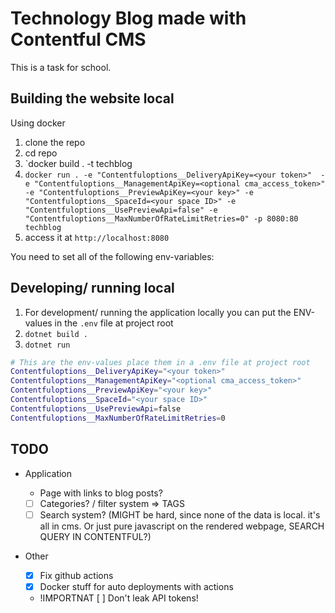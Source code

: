 # Technology Blog made with Contentful CMS

This is a task for school.

## Building the website local

Using docker

1. clone the repo
2. cd repo
3. `docker build . -t techblog
4. `docker run . -e "Contentfuloptions__DeliveryApiKey=<your token>"  -e "Contentfuloptions__ManagementApiKey=<optional cma_access_token>" -e "Contentfuloptions__PreviewApiKey=<your key>" -e "Contentfuloptions__SpaceId=<your space ID>" -e "Contentfuloptions__UsePreviewApi=false" -e "Contentfuloptions__MaxNumberOfRateLimitRetries=0" -p 8080:80 techblog`
5. access it at `http://localhost:8080`

You need to set all of the following env-variables:

## Developing/ running local

1. For development/ running the application locally you can put the ENV-values in the `.env` file at project root
2. `dotnet build .`
3. `dotnet run`

```bash
# This are the env-values place them in a .env file at project root
Contentfuloptions__DeliveryApiKey="<your token>"
Contentfuloptions__ManagementApiKey="<optional cma_access_token>"
Contentfuloptions__PreviewApiKey="<your key>"
Contentfuloptions__SpaceId="<your space ID>"
Contentfuloptions__UsePreviewApi=false
Contentfuloptions__MaxNumberOfRateLimitRetries=0
```

## TODO

- Application

  - Page with links to blog posts?
  - [ ] Categories? / filter system => TAGS
  - [ ] Search system? (MIGHT be hard, since none of the data is local. it's all in cms. Or just pure javascript on the rendered webpage, SEARCH QUERY IN CONTENTFUL?)

- Other
  - [x] Fix github actions
  - [x] Docker stuff for auto deployments with actions
  - !IMPORTNAT [ ] Don't leak API tokens!
